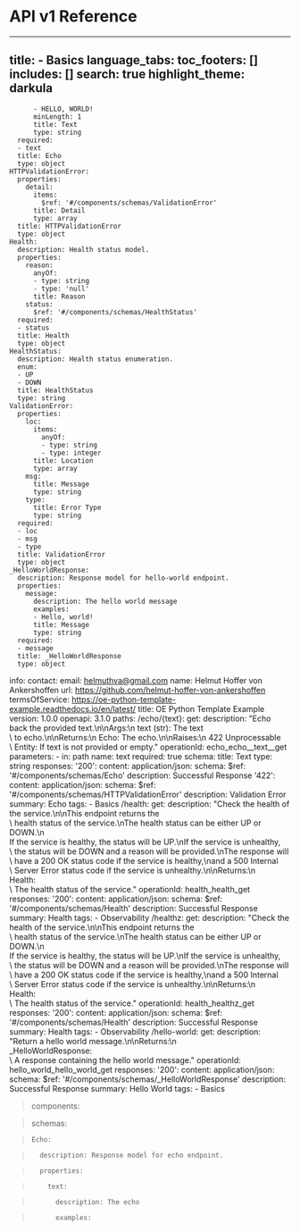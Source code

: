 # API v1 Reference
---
title:       - Basics
language_tabs:
toc_footers: []
includes: []
search: true
highlight_theme: darkula
---









          - HELLO, WORLD!
          minLength: 1
          title: Text
          type: string
      required:
      - text
      title: Echo
      type: object
    HTTPValidationError:
      properties:
        detail:
          items:
            $ref: '#/components/schemas/ValidationError'
          title: Detail
          type: array
      title: HTTPValidationError
      type: object
    Health:
      description: Health status model.
      properties:
        reason:
          anyOf:
          - type: string
          - type: 'null'
          title: Reason
        status:
          $ref: '#/components/schemas/HealthStatus'
      required:
      - status
      title: Health
      type: object
    HealthStatus:
      description: Health status enumeration.
      enum:
      - UP
      - DOWN
      title: HealthStatus
      type: string
    ValidationError:
      properties:
        loc:
          items:
            anyOf:
            - type: string
            - type: integer
          title: Location
          type: array
        msg:
          title: Message
          type: string
        type:
          title: Error Type
          type: string
      required:
      - loc
      - msg
      - type
      title: ValidationError
      type: object
    _HelloWorldResponse:
      description: Response model for hello-world endpoint.
      properties:
        message:
          description: The hello world message
          examples:
          - Hello, world!
          title: Message
          type: string
      required:
      - message
      title: _HelloWorldResponse
      type: object
info:
  contact:
    email: helmuthva@gmail.com
    name: Helmut Hoffer von Ankershoffen
    url: https://github.com/helmut-hoffer-von-ankershoffen
  termsOfService: https://oe-python-template-example.readthedocs.io/en/latest/
  title: OE Python Template Example
  version: 1.0.0
openapi: 3.1.0
paths:
  /echo/{text}:
    get:
      description: "Echo back the provided text.\n\nArgs:\n    text (str): The 
text\
        \ to echo.\n\nReturns:\n    Echo: The echo.\n\nRaises:\n    422 
Unprocessable\
        \ Entity: If text is not provided or empty."
      operationId: echo_echo__text__get
      parameters:
      - in: path
        name: text
        required: true
        schema:
          title: Text
          type: string
      responses:
        '200':
          content:
            application/json:
              schema:
                $ref: '#/components/schemas/Echo'
          description: Successful Response
        '422':
          content:
            application/json:
              schema:
                $ref: '#/components/schemas/HTTPValidationError'
          description: Validation Error
      summary: Echo
      tags:
      - Basics
  /health:
    get:
      description: "Check the health of the service.\n\nThis endpoint returns 
the\
        \ health status of the service.\nThe health status can be either UP or 
DOWN.\n\
        If the service is healthy, the status will be UP.\nIf the service is 
unhealthy,\
        \ the status will be DOWN and a reason will be provided.\nThe response 
will\
        \ have a 200 OK status code if the service is healthy,\nand a 500 
Internal\
        \ Server Error status code if the service is unhealthy.\n\nReturns:\n   
Health:\
        \ The health status of the service."
      operationId: health_health_get
      responses:
        '200':
          content:
            application/json:
              schema:
                $ref: '#/components/schemas/Health'
          description: Successful Response
      summary: Health
      tags:
      - Observability
  /healthz:
    get:
      description: "Check the health of the service.\n\nThis endpoint returns 
the\
        \ health status of the service.\nThe health status can be either UP or 
DOWN.\n\
        If the service is healthy, the status will be UP.\nIf the service is 
unhealthy,\
        \ the status will be DOWN and a reason will be provided.\nThe response 
will\
        \ have a 200 OK status code if the service is healthy,\nand a 500 
Internal\
        \ Server Error status code if the service is unhealthy.\n\nReturns:\n   
Health:\
        \ The health status of the service."
      operationId: health_healthz_get
      responses:
        '200':
          content:
            application/json:
              schema:
                $ref: '#/components/schemas/Health'
          description: Successful Response
      summary: Health
      tags:
      - Observability
  /hello-world:
    get:
      description: "Return a hello world message.\n\nReturns:\n    
_HelloWorldResponse:\
        \ A response containing the hello world message."
      operationId: hello_world_hello_world_get
      responses:
        '200':
          content:
            application/json:
              schema:
                $ref: '#/components/schemas/_HelloWorldResponse'
          description: Successful Response
      summary: Hello World
      tags:
      - Basics

> components:

>   schemas:

>     Echo:

>       description: Response model for echo endpoint.

>       properties:

>         text:

>           description: The echo

>           examples:
